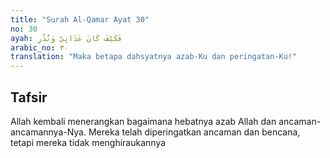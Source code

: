 ```yaml
---
title: "Surah Al-Qamar Ayat 30"
no: 30
ayah: فَكَيْفَ كَانَ عَذَابِيْ وَنُذُرِ 
arabic_no: ٣٠
translation: "Maka betapa dahsyatnya azab-Ku dan peringatan-Ku!"
---
```


## Tafsir

Allah kembali menerangkan bagaimana hebatnya azab Allah dan ancaman-ancamannya-Nya. Mereka telah diperingatkan ancaman dan bencana, tetapi mereka tidak menghiraukannya
